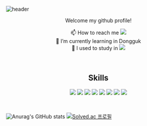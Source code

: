 ![header](https://capsule-render.vercel.app/api?type=Waving&text=NA&animation=fadeIn&color=random)
<center>
<p>
<p>
Welcome my github profile!
</p>
  📫 How to reach me <a href="mailto:skxkswls@gmail.com" target="_blank"><img src="https://img.shields.io/badge/skxkswls@gmail.com-EA4335?style=flat-square&logo=Gmail&logoColor=white"/></a><br>
 🌱 I’m currently learning in Dongguk  <br>
  🌱 I used to study in <a href="https://42seoul.kr/seoul42/main/view" target="_blank"><img src="https://img.shields.io/badge/42Seoul-000000?style=flat-square&logo=42&logoColor=white"/></a>
 
  
</p>

<br>

## Skills
<p>
<img src="https://img.shields.io/badge/spring-6DB33F?style=for-the-badge&logo=java&logoColor=white">
<img src="https://img.shields.io/badge/JAVA-007396?style=for-the-badge&logo=java&logoColor=white">
<img src="https://img.shields.io/badge/c++-00599C?style=for-the-badge&logo=java&logoColor=white">  
  <img src="https://img.shields.io/badge/python-3776AB?style=for-the-badge&logo=java&logoColor=white">  
<img src="https://img.shields.io/badge/MySQL-4479A1?style=for-the-badge&logo=MySQL&logoColor=white">
<img src="https://img.shields.io/badge/github-181717?style=for-the-badge&logo=github&logoColor=white">
<img src="https://img.shields.io/badge/aws-232F3E?style=for-the-badge&logo=aws&logoColor=white">
<img src="https://img.shields.io/badge/Docker-2CA5E0?style=for-the-badge&logo=docker&logoColor=white">
</p> 
  
<br>
  </center>

![Anurag's GitHub stats](https://github-readme-stats.vercel.app/api?username=ckswls56&show_icons=true&theme=radical)
[![Solved.ac
프로필](http://mazassumnida.wtf/api/v2/generate_badge?boj=ckswls56)](https://solved.ac/ckswls56)
<!--
[![Top Langs](https://github-readme-stats.vercel.app/api/top-langs/?username=ckswls56)](https://github.com/anuraghazra/github-readme-stats)

**ckswls56/ckswls56** is a ✨ _special_ ✨ repository because its `README.md` (this file) appears on your GitHub profile.

Here are some ideas to get you started:

- 🔭 I’m currently working on ...
-  ...
- 👯 I’m looking to collaborate on ...
- 🤔 I’m looking for help with ...
- 💬 Ask me about ...
- : E-mail : skxkswls@gmail.com
- 😄 Pronouns: ...
- ⚡ Fun fact: ...
-->
